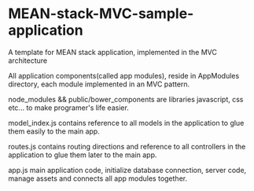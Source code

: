 # MEAN-stack-MVC-sample-application


A template for MEAN stack application, implemented in the MVC architecture


All application components(called app modules), reside in AppModules directory,
each module implemented in an MVC pattern.

node_modules && public/bower_components are libraries javascript, css etc... to make programer's life easier.

model_index.js contains reference to all models in the application to glue them easily to the main app.

routes.js contains routing directions and reference to all controllers in the application to glue them later to the main app.

app.js main application code, initialize database connection, server code, manage assets and connects all app modules together.
